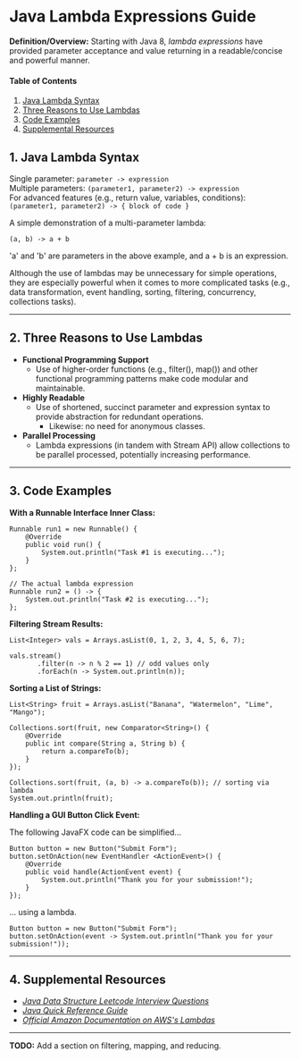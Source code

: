 # Java Lambda Expressions Guide

**Definition/Overview:** Starting with Java 8, *lambda expressions* have provided parameter acceptance and value returning in a readable/concise and powerful manner.

#### Table of Contents
  
1. [Java Lambda Syntax](#lambda-syntax)
2. [Three Reasons to Use Lambdas](#lambda-reasons)
3. [Code Examples](#code-examples)
3. [Supplemental Resources](#supplemental)
  
## 1. <a name="lambda-syntax">Java Lambda Syntax</a>
  
Single parameter: `parameter -> expression`  
Multiple parameters: `(parameter1, parameter2) -> expression`  
For advanced features (e.g., return value, variables, conditions): `(parameter1, parameter2) -> { block of code }`

A simple demonstration of a multi-parameter lambda:
  
`(a, b) -> a + b`
  
'a' and 'b' are parameters in the above example, and a + b is an expression.  

Although the use of lambdas may be unnecessary for simple operations, they are especially powerful when it comes to more complicated tasks (e.g., data transformation, event handling, sorting, filtering, concurrency, collections tasks).
  
<hr />
  
## 2. <a name="lambda-reasons">Three Reasons to Use Lambdas</a>
  
* **Functional Programming Support**
  + Use of higher-order functions (e.g., filter(), map()) and other functional programming patterns make code modular and maintainable.
* **Highly Readable**
  + Use of shortened, succinct parameter and expression syntax to provide abstraction for redundant operations.
    - Likewise: no need for anonymous classes.
* **Parallel Processing**
  + Lambda expressions (in tandem with Stream API) allow collections to be parallel processed, potentially increasing performance.
  
<hr />

## 3. <a name="code-examples">Code Examples</a>
  
**With a Runnable Interface Inner Class:**
  
```
Runnable run1 = new Runnable() {
    @Override
    public void run() {
        System.out.println("Task #1 is executing...");
    }
};

// The actual lambda expression
Runnable run2 = () -> {
    System.out.println("Task #2 is executing...");
};
```
  
**Filtering Stream Results:**
  
```
List<Integer> vals = Arrays.asList(0, 1, 2, 3, 4, 5, 6, 7);

vals.stream()
       .filter(n -> n % 2 == 1) // odd values only
       .forEach(n -> System.out.println(n));
```
  
**Sorting a List of Strings:**
  
```
List<String> fruit = Arrays.asList("Banana", "Watermelon", "Lime", "Mango");

Collections.sort(fruit, new Comparator<String>() {
    @Override
    public int compare(String a, String b) {
        return a.compareTo(b);
    }
});

Collections.sort(fruit, (a, b) -> a.compareTo(b)); // sorting via lambda
System.out.println(fruit);
```
  
**Handling a GUI Button Click Event:**
  
The following JavaFX code can be simplified...

```
Button button = new Button("Submit Form");
button.setOnAction(new EventHandler <ActionEvent>() {
    @Override
    public void handle(ActionEvent event) {
        System.out.println("Thank you for your submission!");
    }
});
```

... using a lambda.

```
Button button = new Button("Submit Form");
button.setOnAction(event -> System.out.println("Thank you for your submission!"));
```
  
<hr />
  
## 4. <a name="supplemental">Supplemental Resources</a>
  
* *[Java Data Structure Leetcode Interview Questions](https://github.com/chaseofthejungle/java-data-structure-leetcode-interview-questions)*
* *[Java Quick Reference Guide](https://github.com/chaseofthejungle/java-quick-reference-guide)*
* *[Official Amazon Documentation on AWS's Lambdas](https://docs.aws.amazon.com/lambda/latest/dg/welcome.html)*
  
<hr />
  
**TODO:** Add a section on filtering, mapping, and reducing.
